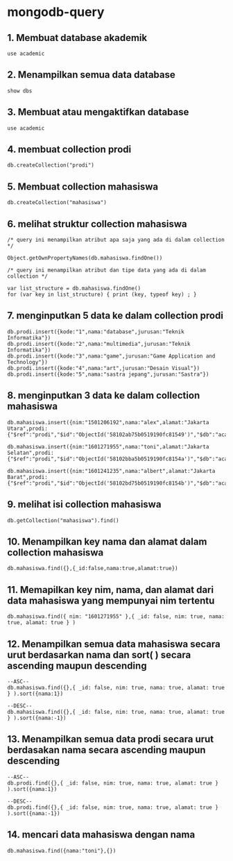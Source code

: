 # mongodb-query

## 1. Membuat database akademik
```
use academic
```

## 2. Menampilkan semua data database
```
show dbs
```

## 3. Membuat atau mengaktifkan database
```
use academic
```

## 4. membuat collection prodi
```
db.createCollection("prodi")
```

## 5. Membuat collection mahasiswa
```
db.createCollection("mahasiswa")
```
## 6. melihat struktur collection mahasiswa
```
/* query ini menampilkan atribut apa saja yang ada di dalam collection */

Object.getOwnPropertyNames(db.mahasiswa.findOne())

/* query ini menampilkan atribut dan tipe data yang ada di dalam collection */

var list_structure = db.mahasiswa.findOne()
for (var key in list_structure) { print (key, typeof key) ; }
```

## 7. menginputkan 5 data ke dalam collection prodi
```
db.prodi.insert({kode:"1",nama:"database",jurusan:"Teknik Informatika"})
db.prodi.insert({kode:"2",nama:"multimedia",jurusan:"Teknik Informatika"})
db.prodi.insert({kode:"3",nama:"game",jurusan:"Game Application and Technology"})
db.prodi.insert({kode:"4",nama:"art",jurusan:"Desain Visual"})
db.prodi.insert({kode:"5",nama:"sastra jepang",jurusan:"Sastra"})
```

## 8. menginputkan 3 data ke dalam collection mahasiswa
```
db.mahasiswa.insert({nim:"1501206192",nama:"alex",alamat:"Jakarta Utara",prodi:{"$ref":"prodi","$id":"ObjectId('58102ab75b0519190fc81549')","$db":"academic"}})

db.mahasiswa.insert({nim:"1601271955",nama:"toni",alamat:"Jakarta Selatan",prodi:{"$ref":"prodi","$id":"ObjectId('58102bba5b0519190fc8154a')","$db":"academic"}})

db.mahasiswa.insert({nim:"1601241235",nama:"albert",alamat:"Jakarta Barat",prodi:{"$ref":"prodi","$id":"ObjectId('58102bd75b0519190fc8154b')","$db":"academic"}})
```

## 9. melihat isi collection mahasiswa
```
db.getCollection("mahasiswa").find()
```

## 10. Menampilkan key nama dan alamat dalam collection mahasiswa
```
db.mahasiswa.find({},{_id:false,nama:true,alamat:true})
```

## 11. Memapilkan key nim, nama, dan alamat dari data mahasiswa yang mempunyai nim tertentu
```
db.mahasiswa.find({ nim: "1601271955" },{ _id: false, nim: true, nama: true, alamat: true } )
```

## 12. Menampilkan semua data mahasiswa secara urut berdasarkan nama dan sort(  ) secara ascending maupun descending
```
--ASC--
db.mahasiswa.find({},{ _id: false, nim: true, nama: true, alamat: true } ).sort({nama:1})

--DESC--
db.mahasiswa.find({},{ _id: false, nim: true, nama: true, alamat: true } ).sort({nama:-1})
```
## 13. Menampilkan semua data prodi secara urut berdasakan nama secara ascending maupun descending
```
--ASC--
db.prodi.find({},{ _id: false, nim: true, nama: true, alamat: true } ).sort({nama:1})

--DESC--
db.prodi.find({},{ _id: false, nim: true, nama: true, alamat: true } ).sort({nama:-1})
```
## 14. mencari data mahasiswa dengan nama
```
db.mahasiswa.find({nama:"toni"},{})
```
